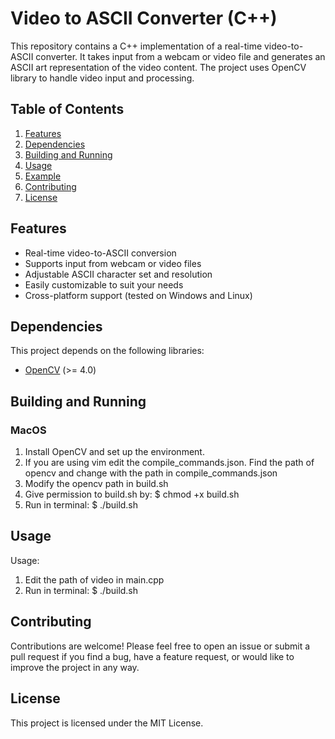 # Video to ASCII Converter (C++)

This repository contains a C++ implementation of a real-time video-to-ASCII converter. It takes input from a webcam or video file and generates an ASCII art representation of the video content. The project uses OpenCV library to handle video input and processing.

## Table of Contents

1. [Features](#features)
2. [Dependencies](#dependencies)
3. [Building and Running](#building-and-running)
4. [Usage](#usage)
5. [Example](#example)
6. [Contributing](#contributing)
7. [License](#license)

## Features

- Real-time video-to-ASCII conversion
- Supports input from webcam or video files
- Adjustable ASCII character set and resolution
- Easily customizable to suit your needs
- Cross-platform support (tested on Windows and Linux)

## Dependencies

This project depends on the following libraries:

- [OpenCV](https://opencv.org/) (>= 4.0)

## Building and Running

### MacOS

1. Install OpenCV and set up the environment.
2. If you are using vim edit the compile_commands.json. Find the path of opencv and change with the path in compile_commands.json 
3. Modify the opencv path in build.sh
4. Give permission to build.sh by:
      $ chmod +x build.sh
5. Run in terminal:
      $ ./build.sh

## Usage

Usage: 

1. Edit the path of video in main.cpp
2. Run in terminal:
      $ ./build.sh

## Contributing

Contributions are welcome! Please feel free to open an issue or submit a pull request if you find a bug, have a feature request, or would like to improve the project in any way.

## License

This project is licensed under the MIT License.
